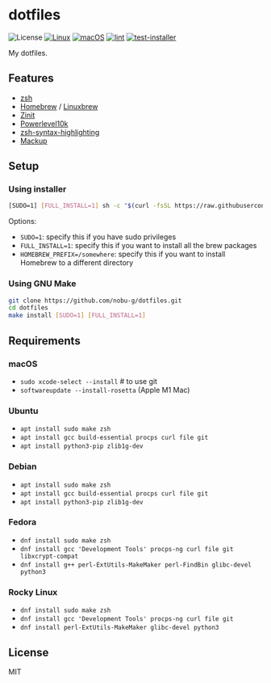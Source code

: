 # dotfiles

![License](http://img.shields.io/badge/license-MIT-blue.svg)
[![Linux](https://github.com/nobu-g/dotfiles/actions/workflows/test-linux.yml/badge.svg)](https://github.com/nobu-g/dotfiles/actions/workflows/test-linux.yml)
[![macOS](https://github.com/nobu-g/dotfiles/actions/workflows/test-macos.yml/badge.svg)](https://github.com/nobu-g/dotfiles/actions/workflows/test-macos.yml)
[![lint](https://github.com/nobu-g/dotfiles/actions/workflows/lint.yml/badge.svg)](https://github.com/nobu-g/dotfiles/actions/workflows/lint.yml)
[![test-installer](https://github.com/nobu-g/dotfiles/actions/workflows/test-installer.yml/badge.svg)](https://github.com/nobu-g/dotfiles/actions/workflows/test-installer.yml)

My dotfiles.

## Features
- [zsh](https://zsh.sourceforge.io)
- [Homebrew](https://brew.sh/) / [Linuxbrew](https://docs.brew.sh/Homebrew-on-Linux)
- [Zinit](https://github.com/zdharma-continuum/zinit)
- [Powerlevel10k](https://github.com/romkatv/powerlevel10k)
- [zsh-syntax-highlighting](https://github.com/zsh-users/zsh-syntax-highlighting)
- [Mackup](https://github.com/lra/mackup)

## Setup

### Using installer

```bash
[SUDO=1] [FULL_INSTALL=1] sh -c "$(curl -fsSL https://raw.githubusercontent.com/nobu-g/dotfiles/main/install.sh)"
```

Options:
- `SUDO=1`: specify this if you have sudo privileges
- `FULL_INSTALL=1`: specify this if you want to install all the brew packages
- `HOMEBREW_PREFIX=/somewhere`: specify this if you want to install Homebrew to a different directory

### Using GNU Make

```bash
git clone https://github.com/nobu-g/dotfiles.git
cd dotfiles
make install [SUDO=1] [FULL_INSTALL=1]
```

## Requirements

### macOS
- `sudo xcode-select --install`  # to use git
- `softwareupdate --install-rosetta` (Apple M1 Mac)

### Ubuntu
- `apt install sudo make zsh`
- `apt install gcc build-essential procps curl file git`
- `apt install python3-pip zlib1g-dev`

### Debian
- `apt install sudo make zsh`
- `apt install gcc build-essential procps curl file git`
- `apt install python3-pip zlib1g-dev`

### Fedora
- `dnf install sudo make zsh`
- `dnf install gcc 'Development Tools' procps-ng curl file git libxcrypt-compat`
- `dnf install g++ perl-ExtUtils-MakeMaker perl-FindBin glibc-devel python3`

### Rocky Linux
- `dnf install sudo make zsh`
- `dnf install gcc 'Development Tools' procps-ng curl file git`
- `dnf install perl-ExtUtils-MakeMaker glibc-devel python3`

## License

MIT

